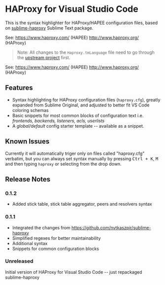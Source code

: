 # HAProxy for Visual Studio Code

This is the syntax highlighter for HAProxy/HAPEE configuration files, based on
[sublime-haproxy](https://github.com/ramonfritsch/sublime-haproxy) Sublime Text
package.

See: https://www.haproxy.com/ (HAPEE) http://www.haproxy.org/ (HAProxy)

> Note: All changes to the `Haproxy.tmLanguage` file need to go through the 
  [upstream project](https://github.com/ramonfritsch/sublime-haproxy) first.

See:
https://www.haproxy.com/ (HAPEE)
http://www.haproxy.org/ (HAProxy)



## Features

- Syntax highlighting for HAProxy configuration files (`haproxy.cfg`), greatly
  expanded from Sublime Original, and adjusted to better fit VS Code coloring
  schemas
- Basic snippets for most common blocks of configuration text i.e. *frontends,
  backends, listeners, acls, userlists*
- A *global/default* config starter template -- available as a snippet.

## Known Issues

Currently it will automatically triger only on files called "haproxy.cfg"
verbatim, but you can always set syntax manually by pressing <kbd>Ctrl +
K</kbd>, <kbd>M</kbd> and then typing `haproxy` or selecting from the drop down.

## Release Notes

### 0.1.2

* Added stick table, stick table aggregator, peers and resolvers syntax

### 0.1.1

* Integrated the changes from https://github.com/nvtkaszpir/sublime-haproxy
* Simplified regexes for better maintainability
* Additional syntax
* Snippets for common configuration blocks

### Unreleased

Initial version of HAProxy for Visual Studio Code -- just repackaged
sublime-haproxy
